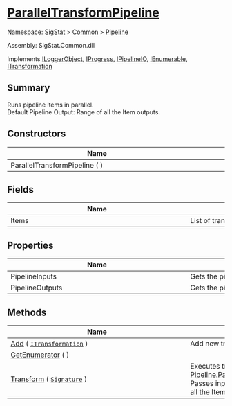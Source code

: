 # [ParallelTransformPipeline](./ParallelTransformPipeline.md)

Namespace: [SigStat]() > [Common](./../README.md) > [Pipeline](./README.md)

Assembly: SigStat.Common.dll

Implements [ILoggerObject](./../ILoggerObject.md), [IProgress](./../Helpers/IProgress.md), [IPipelineIO](./IPipelineIO.md), [IEnumerable](https://docs.microsoft.com/en-us/dotnet/api/System.Collections.IEnumerable), [ITransformation](./../ITransformation.md)

## Summary
Runs pipeline items in parallel.  <br>Default Pipeline Output: Range of all the Item outputs.

## Constructors

| Name | Summary | 
| --- | --- | 
| ParallelTransformPipeline (  )<div style="width: 400px">| <div style="width: 400px">| <br>


## Fields

| Name | Summary | 
| --- | --- | 
| Items<div style="width: 400px">| List of transforms to be run parallel.<div style="width: 400px">| <br>


## Properties

| Name | Summary | 
| --- | --- | 
| PipelineInputs<div style="width: 400px">| Gets the pipeline inputs.<div style="width: 400px">| <br>
| PipelineOutputs<div style="width: 400px">| Gets the pipeline outputs.<div style="width: 400px">| <br>


## Methods

| Name | Summary | 
| --- | --- | 
| [Add](./Methods/ParallelTransformPipeline-100663502.md) ( [`ITransformation`](./../ITransformation.md) )<div style="width: 400px">| Add new transform to the list.<div style="width: 400px">| <br>
| [GetEnumerator](./Methods/ParallelTransformPipeline-100663501.md) (  )<div style="width: 400px">| <div style="width: 400px">| <br>
| [Transform](./Methods/ParallelTransformPipeline-100663503.md) ( [`Signature`](./../Signature.md) )<div style="width: 400px">| Executes transform [Pipeline.ParallelTransformPipeline.Items](https://github.com/hargitomi97/sigstat/blob/master/docs/md/.md) parallel.  Passes input features for each.  Output is a range of all the Item outputs.<div style="width: 400px">| <br>


